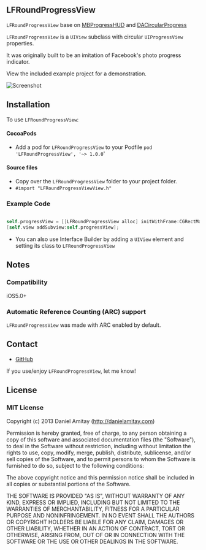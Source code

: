 ## LFRoundProgressView

`LFRoundProgressView` base on [MBProgressHUD](https://github.com/jdg/MBProgressHUD) and [DACircularProgress](https://github.com/danielamitay/DACircularProgress)

`LFRoundProgressView` is a `UIView` subclass with circular `UIProgressView` properties.

It was originally built to be an imitation of Facebook's photo progress indicator.

View the included example project for a demonstration.

![Screenshot](https://github.com/shiqiang124/LFRoundProgressView/raw/master/screenshot.png)

## Installation

To use `LFRoundProgressView`:


#### CocoaPods
- Add a pod for  `LFRoundProgressView` to your Podfile `pod 'LFRoundProgressView', '~> 1.0.0`'

#### Source files
- Copy over the `LFRoundProgressView` folder to your project folder.
- `#import "LFRoundProgressViewView.h"`

### Example Code

```objective-c

self.progressView = [[LFRoundProgressView alloc] initWithFrame:CGRectMake(140.0f, 30.0f, 40.0f, 40.0f)];
[self.view addSubview:self.progressView];
```

- You can also use Interface Builder by adding a `UIView` element and setting its class to `LFRoundProgressView`

## Notes

### Compatibility

iOS5.0+

### Automatic Reference Counting (ARC) support

`LFRoundProgressView` was made with ARC enabled by default.

## Contact


- [GitHub](http://github.com/shiqiang124)

If you use/enjoy `LFRoundProgressView`, let me know!


## License

### MIT License

Copyright (c) 2013 Daniel Amitay (http://danielamitay.com)

Permission is hereby granted, free of charge, to any person obtaining a copy
of this software and associated documentation files (the "Software"), to deal
in the Software without restriction, including without limitation the rights
to use, copy, modify, merge, publish, distribute, sublicense, and/or sell
copies of the Software, and to permit persons to whom the Software is
furnished to do so, subject to the following conditions:

The above copyright notice and this permission notice shall be included in
all copies or substantial portions of the Software.

THE SOFTWARE IS PROVIDED "AS IS", WITHOUT WARRANTY OF ANY KIND, EXPRESS OR
IMPLIED, INCLUDING BUT NOT LIMITED TO THE WARRANTIES OF MERCHANTABILITY,
FITNESS FOR A PARTICULAR PURPOSE AND NONINFRINGEMENT. IN NO EVENT SHALL THE
AUTHORS OR COPYRIGHT HOLDERS BE LIABLE FOR ANY CLAIM, DAMAGES OR OTHER
LIABILITY, WHETHER IN AN ACTION OF CONTRACT, TORT OR OTHERWISE, ARISING FROM,
OUT OF OR IN CONNECTION WITH THE SOFTWARE OR THE USE OR OTHER DEALINGS IN
THE SOFTWARE.
